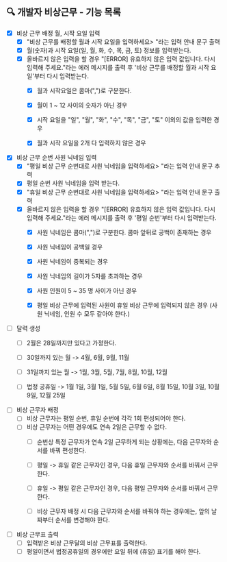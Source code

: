 ## 🔍 개발자 비상근무 - 기능 목록

- [x] 비상 근무 배정 월, 시작 요일 입력
  - [x] "비상 근무를 배정할 월과 시작 요일을 입력하세요> "라는 입력 안내 문구 출력
  - [x] 월(숫자)과 시작 요일(일, 월, 화, 수, 목, 금, 토) 정보를 입력받는다.
  - [x] 올바르지 않은 입력을 할 경우 "[ERROR] 유효하지 않은 입력 값입니다. 다시 입력해 주세요."라는 에러 메시지를 출력 후 '비상 근무를 배정할 월과 시작 요일'부터 다시 입력받는다.
    - [x] 월과 시작요일은 콤마(",")로 구분한다.
    - [x] 월이 1 ~ 12 사이의 숫자가 아닌 경우
    - [x] 시작 요일을 "일", "월", "화", "수", "목", "금", "토" 이외의 값을 입력한 경우
    - [x] 월과 시작 요일을 2개 다 입력하지 않은 경우


- [x] 비상 근무 순번 사원 닉네임 입력
  - [x] "평일 비상 근무 순번대로 사원 닉네임을 입력하세요> "라는 입력 안내 문구 추력
  - [x] 평일 순번 사원 닉네임을 입력 받는다.
  - [x] "휴일 비상 근무 순번대로 사원 닉네임을 입력하세요> "라는 입력 안내 문구 출력
  - [x] 올바르지 않은 입력을 할 경우 "[ERROR] 유효하지 않은 입력 값입니다. 다시 입력해 주세요."라는 에러 메시지를 출력 후 '평일 순번'부터 다시 입력받는다.
    - [x] 사원 닉네임은 콤마(",")로 구분한다. 콤마 앞뒤로 공백이 존재하는 경우
    - [x] 사원 닉네임이 공백일 경우
    - [x] 사원 닉네임이 중복되는 경우
    - [x] 사원 닉네임의 길이가 5자를 초과하는 경우
    - [x] 사원 인원이 5 ~ 35 명 사이가 아닌 경우
    - [x] 평일 비상 근무에 입력된 사원이 휴일 비상 근무에 입력되지 않은 경우 (사원 닉네임, 인원 수 모두 같아야 한다.)


- [ ] 달력 생성
  - [ ] 2월은 28일까지만 있다고 가정한다.
  - [ ] 30일까지 있는 월 -> 4월, 6월, 9월, 11월
  - [ ] 31일까지 있는 월 -> 1월, 3월, 5월, 7월, 8월, 10월, 12월
  - [ ] 법정 공휴일 -> 1월 1일, 3월 1일, 5월 5일, 6월 6일, 8월 15일, 10월 3일, 10월 9일, 12월 25일


- [ ] 비상 근무자 배정
  - [ ] 비상 근무자는 평일 순번, 휴일 순번에 각각 1회 편성되어야 한다.
  - [ ] 비상 근무자는 어떤 경우에도 연속 2일은 근무할 수 없다.
    - [ ] 순번상 특정 근무자가 연속 2일 근무하게 되는 상황에는, 다음 근무자와 순서를 바꿔 편성한다.
    - [ ] 평일 -> 휴일 같은 근무자인 경우, 다음 휴일 근무자와 순서를 바꿔서 근무한다.
    - [ ] 휴일 -> 평일 같은 근무자인 경우, 다음 평일 근무자와 순서를 바꿔서 근무한다.
    - [ ] 비상 근무자 배정 시 다음 근무자와 순서를 바꿔야 하는 경우에는, 앞의 날짜부터 순서를 변경해야 한다.


- [ ] 비상 근무표 출력
  - [ ] 입력받은 비상 근무달의 비상 근무표를 출력한다.
  - [ ] 평일이면서 법정공휴일의 경우에만 요일 뒤에 (휴일) 표기를 해야 한다.